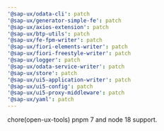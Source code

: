 ```yaml
---
'@sap-ux/odata-cli': patch
'@sap-ux/generator-simple-fe': patch
'@sap-ux/axios-extension': patch
'@sap-ux/btp-utils': patch
'@sap-ux/fe-fpm-writer': patch
'@sap-ux/fiori-elements-writer': patch
'@sap-ux/fiori-freestyle-writer': patch
'@sap-ux/logger': patch
'@sap-ux/odata-service-writer': patch
'@sap-ux/store': patch
'@sap-ux/ui5-application-writer': patch
'@sap-ux/ui5-config': patch
'@sap-ux/ui5-proxy-middleware': patch
'@sap-ux/yaml': patch
---
```


chore(open-ux-tools) pnpm 7 and node 18 support.
